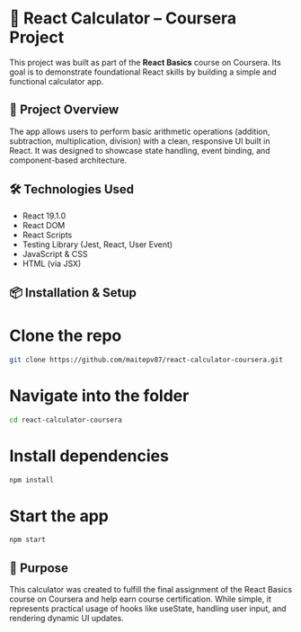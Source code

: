 # 🧮 React Calculator – Coursera Project

This project was built as part of the **React Basics** course on Coursera. Its goal is to demonstrate foundational React skills by building a simple and functional calculator app.

## 🚀 Project Overview

The app allows users to perform basic arithmetic operations (addition, subtraction, multiplication, division) with a clean, responsive UI built in React. It was designed to showcase state handling, event binding, and component-based architecture.

## 🛠️ Technologies Used

- React 19.1.0
- React DOM
- React Scripts
- Testing Library (Jest, React, User Event)
- JavaScript & CSS
- HTML (via JSX)

## 📦 Installation & Setup

# Clone the repo

```bash
git clone https://github.com/maitepv87/react-calculator-coursera.git
```

# Navigate into the folder

```bash
cd react-calculator-coursera
```

# Install dependencies

```bash
npm install
```

# Start the app

```bash
npm start
```

## 🎯 Purpose

This calculator was created to fulfill the final assignment of the React Basics course on Coursera and help earn course certification. While simple, it represents practical usage of hooks like useState, handling user input, and rendering dynamic UI updates.
